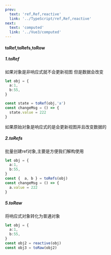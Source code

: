 ```yaml
---
prev:
  text: 'ref,Ref,reactive'
  link: '../TypeScript/ref,Ref,reactive'
next:
  text: 'computed'
  link: '../Vue3/computed'
---
```

#### toRef,toRefs,toRow

##### 1.toRef

如果对象是非响应式就不会更新视图 但是数据会改变

```ts
let obj = {
  a:1,
  b:55,
}

const state = toRef(obj,'a')
const changeMsg = () => {
  state.value = 222
}
```

如果原始对象是响应式的是会更新视图并且改变数据的

##### 2.toRefs

批量创建ref对象,主要是方便我们解构使用

```ts
let obj = {
  a:1,
  b:55,
}
const {  a, b } = toRefs(obj)
const changeMsg = () => {
  a.value = 222
}
```

##### 5.toRaw

将响应式对象转化为普通对象

```ts
let obj = {
  a:1,
  b:55,
}
const obj2 = reactive(obj)
const obj3 = toRaw(obj2)
```

